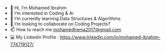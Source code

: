 - 👋 Hi, I’m Mohamed Ibrahim
- 👀 I’m interested in Coding & Ai
- 🌱 I’m currently learning Data Structures & Algorithms
- 💞️ I’m looking to collaborate on Coding Projects?
- 📫 How to reach me mohamedhema2017@gmail.com
- 💻 My Linkedin Profile : https://www.linkedin.com/in/mohamed-ibrahim-774719127/

<!---
Mohamed-Hema/Mohamed-Hema is a ✨ special ✨ repository because its `README.md` (this file) appears on your GitHub profile.
You can click the Preview link to take a look at your changes.
--->

